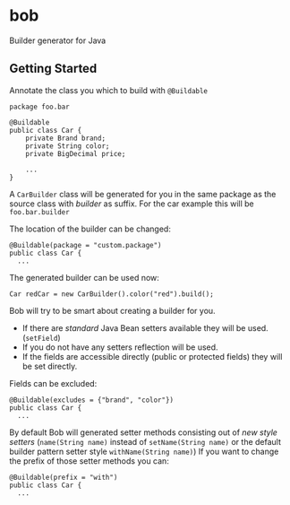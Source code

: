 # bob
Builder generator for Java

## Getting Started

Annotate the class you which to build with `@Buildable`
    
    package foo.bar

    @Buildable
    public class Car {
        private Brand brand;
        private String color;
        private BigDecimal price;
        
        ...
    }
    
A `CarBuilder` class will be generated for you in the same package as the source class with *builder* as suffix.
For the car example this will be `foo.bar.builder`

The location of the builder can be changed:

    @Buildable(package = "custom.package")
    public class Car {
      ...
            
The generated builder can be used now:

    Car redCar = new CarBuilder().color("red").build();

Bob will try to be smart about creating a builder for you. 
* If there are *standard* Java Bean setters available they will be used. (`setField`) 
* If you do not have any setters reflection will be used.
* If the fields are accessible directly (public or protected fields) they will be set directly.

Fields can be excluded:

    @Buildable(excludes = {"brand", "color"})
    public class Car {
      ...
      
By default Bob will generated setter methods consisting out of *new style setters* (`name(String name)` instead of `setName(String name)` or the default builder pattern setter style `withName(String name)`)
If you want to change the prefix of those setter methods you can:

    @Buildable(prefix = "with")
    public class Car {
      ...      
